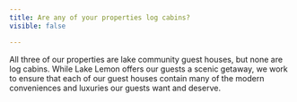 ```yaml
---
title: Are any of your properties log cabins?
visible: false

---
```


All three of our properties are lake community guest houses, but none are log cabins. While Lake Lemon offers our guests a scenic getaway, we work to ensure that each of our guest houses contain many of the modern conveniences and luxuries our guests want and deserve.
